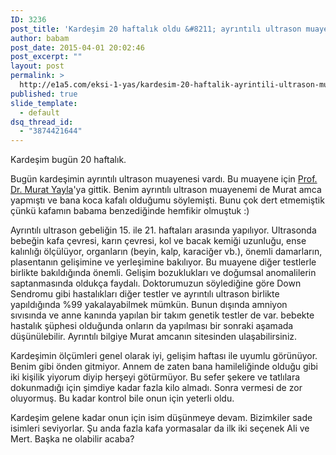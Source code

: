 ```yaml
---
ID: 3236
post_title: 'Kardeşim 20 haftalık oldu &#8211; ayrıntılı ultrason muayenesi'
author: babam
post_date: 2015-04-01 20:02:46
post_excerpt: ""
layout: post
permalink: >
  http://e1a5.com/eksi-1-yas/kardesim-20-haftalik-ayrintili-ultrason-muayenesi/
published: true
slide_template:
  - default
dsq_thread_id:
  - "3874421644"
---
```

Kardeşim bugün 20 haftalık.

Bugün kardeşimin ayrıntılı ultrason muayenesi vardı. Bu muayene için <a href="http://muratyayla.com" target="_blank">Prof. Dr. Murat Yayla</a>'ya gittik. Benim ayrıntılı ultrason muayenemi de Murat amca yapmıştı ve bana koca kafalı olduğumu söylemişti. Bunu çok dert etmemiştik çünkü kafamın babama benzediğinde hemfikir olmuştuk :)

Ayrıntılı ultrason gebeliğin 15. ile 21. haftaları arasında yapılıyor. Ultrasonda bebeğin kafa çevresi, karın çevresi, kol ve bacak kemiği uzunluğu, ense kalınlığı ölçülüyor, organların (beyin, kalp, karaciğer vb.), önemli damarların, plasentanın gelişimine ve yerleşimine bakılıyor. Bu muayene diğer testlerle birlikte bakıldığında önemli. Gelişim bozuklukları ve doğumsal anomalilerin saptanmasında oldukça faydalı. Doktorumuzun söylediğine göre Down Sendromu gibi hastalıkları diğer testler ve ayrıntılı ultrason birlikte yapıldığında %99 yakalayabilmek mümkün. Bunun dışında amniyon sıvısında ve anne kanında yapılan bir takım genetik testler de var. bebekte hastalık şüphesi olduğunda onların da yapılması bir sonraki aşamada düşünülebilir. Ayrıntılı bilgiye Murat amcanın sitesinden ulaşabilirsiniz.

Kardeşimin ölçümleri genel olarak iyi, gelişim haftası ile uyumlu görünüyor. Benim gibi önden gitmiyor. Annem de zaten bana hamileliğinde olduğu gibi iki kişilik yiyorum diyip herşeyi götürmüyor. Bu sefer şekere ve tatlılara dokunmadığı için şimdiye kadar fazla kilo almadı. Sonra vermesi de zor oluyormuş. Bu kadar kontrol bile onun için yeterli oldu.

Kardeşim gelene kadar onun için isim düşünmeye devam. Bizimkiler sade isimleri seviyorlar. Şu anda fazla kafa yormasalar da ilk iki seçenek Ali ve Mert. Başka ne olabilir acaba?

&nbsp;